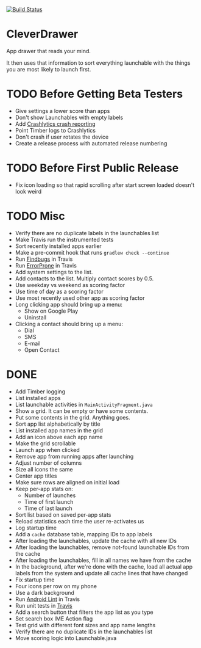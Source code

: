 [![Build Status](https://travis-ci.org/walles/cleverdrawer.svg?branch=master)](https://travis-ci.org/walles/cleverdrawer)

# CleverDrawer

App drawer that reads your mind.

It then uses that information to sort everything launchable with
the things you are most likely to launch first.

# TODO Before Getting Beta Testers
* Give settings a lower score than apps
* Don't show Launchables with empty labels
* Add [Crashlytics crash reporting](https://fabric.io/kits/android/crashlytics/install)
* Point Timber logs to Crashlytics
* Don't crash if user rotates the device
* Create a release process with automated release numbering

# TODO Before First Public Release
* Fix icon loading so that rapid scrolling after start screen loaded
doesn't look weird

# TODO Misc
* Verify there are no duplicate labels in the launchables list
* Make Travis run the instrumented tests
* Sort recently installed apps earlier
* Make a pre-commit hook that runs `gradlew check --continue`
* Run [Findbugs](https://docs.gradle.org/current/userguide/findbugs_plugin.html) in Travis
* Run [ErrorProne](https://github.com/google/error-prone/blob/master/examples/gradle/build.gradle) in Travis
* Add system settings to the list.
* Add contacts to the list. Multiply contact scores by 0.5.
* Use weekday vs weekend as scoring factor
* Use time of day as a scoring factor
* Use most recently used other app as scoring factor
* Long clicking app should bring up a menu:
  * Show on Google Play
  * Uninstall
* Clicking a contact should bring up a menu:
  * Dial
  * SMS
  * E-mail
  * Open Contact

# DONE
* Add Timber logging
* List installed apps
* List launchable activities in `MainActivityFragment.java`
* Show a grid. It can be empty or have some contents.
* Put some contents in the grid. Anything goes.
* Sort app list alphabetically by title
* List installed app names in the grid
* Add an icon above each app name
* Make the grid scrollable
* Launch app when clicked
* Remove app from running apps after launching
* Adjust number of columns
* Size all icons the same
* Center app titles
* Make sure rows are aligned on initial load
* Keep per-app stats on:
  * Number of launches
  * Time of first launch
  * Time of last launch
* Sort list based on saved per-app stats
* Reload statistics each time the user re-activates us
* Log startup time
* Add a `cache` database table, mapping IDs to app labels
* After loading the launchables, update the cache with all new IDs
* After loading the launchables, remove not-found launchable IDs from
the cache
* After loading the launchables, fill in all names we have from the
cache
* In the background, after we're done with the cache, load all actual
app labels from the system and update all cache lines that have changed
* Fix startup time
* Four icons per row on my phone
* Use a dark background
* Run [Android Lint](http://tools.android.com/tips/lint-checks) in Travis
* Run unit tests in [Travis](https://travis-ci.org/)
* Add a search button that filters the app list as you type
* Set search box IME Action flag
* Test grid with different font sizes and app name lengths
* Verify there are no duplicate IDs in the launchables list
* Move scoring logic into Launchable.java
